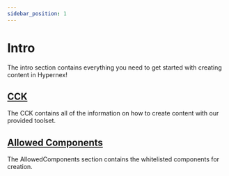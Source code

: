 ```yaml
---
sidebar_position: 1
---
```


# Intro

The intro section contains everything you need to get started with creating content in Hypernex!

## [CCK](./cck.md)

The CCK contains all of the information on how to create content with our provided toolset.

## [Allowed Components](./allowedcomponents.md)

The AllowedComponents section contains the whitelisted components for creation.